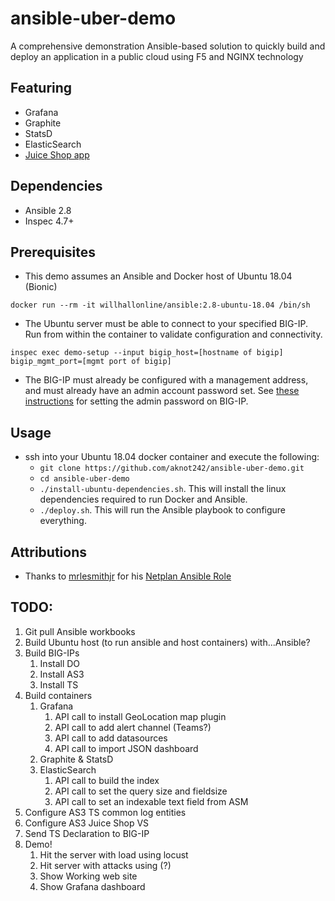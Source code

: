 # ansible-uber-demo
A comprehensive demonstration Ansible-based solution to quickly build and deploy an application in a public cloud using F5 and NGINX technology

## Featuring
- Grafana
- Graphite
- StatsD
- ElasticSearch
- [Juice Shop app](https://hub.docker.com/r/bkimminich/juice-shop/)

## Dependencies
- Ansible 2.8
- Inspec 4.7+

## Prerequisites
- This demo assumes an Ansible and Docker host of Ubuntu 18.04 (Bionic)

```
docker run --rm -it willhallonline/ansible:2.8-ubuntu-18.04 /bin/sh
```

- The Ubuntu server must be able to connect to your specified BIG-IP. Run from within the container to validate configuration and connectivity.
```
inspec exec demo-setup --input bigip_host=[hostname of bigip] bigip_mgmt_port=[mgmt port of bigip]
```

- The BIG-IP must already be configured with a management address, and must already have an admin account password set. See [these instructions](https://support.f5.com/csp/article/K13121) for setting the admin password on BIG-IP.

## Usage
- ssh into your Ubuntu 18.04 docker container and execute the following:
    - `git clone https://github.com/aknot242/ansible-uber-demo.git`
    - `cd ansible-uber-demo`
    - `./install-ubuntu-dependencies.sh`. This will install the linux dependencies required to run Docker and Ansible.
    - `./deploy.sh`. This will run the Ansible playbook to configure everything.

## Attributions
- Thanks to [mrlesmithjr](https://github.com/mrlesmithjr) for his [Netplan Ansible Role](https://github.com/mrlesmithjr/ansible-netplan)

## TODO:

1. Git pull Ansible workbooks
2. Build Ubuntu host (to run ansible and host containers) with...Ansible?
3. Build BIG-IPs
    1. Install DO
    2. Install AS3
    3. Install TS
4. Build containers
    1. Grafana
        1. API call to install GeoLocation map plugin
        2. API call to add alert channel (Teams?)
        3. API call to add datasources
        4. API call to import JSON dashboard
    2. Graphite & StatsD
    3. ElasticSearch
        1. API call to build the index
        2. API call to set the query size and fieldsize
        3. API call to set an indexable text field from ASM
5. Configure AS3 TS common log entities
6. Configure AS3 Juice Shop VS
7. Send TS Declaration to BIG-IP
8. Demo!
    1. Hit the server with load using locust
    2. Hit server with attacks using (?)
    3. Show Working web site
    4. Show Grafana dashboard
